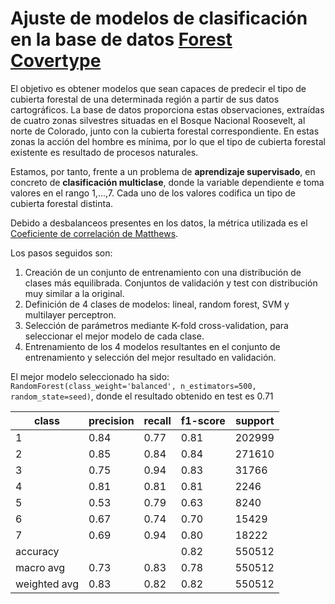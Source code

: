 # Ajuste de modelos de clasificación en la base de datos  [Forest Covertype](https://archive.ics.uci.edu/ml/datasets/covertype)

El objetivo es obtener modelos que sean capaces de predecir el tipo de cubierta forestal de una determinada región a partir de sus datos cartográficos. La base de datos proporciona estas observaciones, extraídas de cuatro zonas silvestres situadas en el Bosque Nacional Roosevelt, al norte de Colorado, junto con la cubierta forestal correspondiente. En estas zonas la acción del hombre es mínima, por lo que el tipo de cubierta forestal existente es resultado de procesos naturales.

Estamos, por tanto, frente a un problema de **aprendizaje supervisado**, en concreto de **clasificación multiclase**, donde la variable dependiente e toma valores en el rango 1,...,7. Cada uno de los valores codifica un tipo de cubierta forestal distinta. 

Debido a desbalanceos presentes en los datos, la métrica utilizada es el [Coeficiente de correlación de Matthews](https://en.wikipedia.org/wiki/Matthews_correlation_coefficient).

Los pasos seguidos son:
1. Creación de un conjunto de entrenamiento con una distribución de clases más equilibrada. Conjuntos de validación y test con distribución muy similar a la original.
2. Definición de 4 clases de modelos: lineal, random forest, SVM y multilayer perceptron.
3. Selección de parámetros mediante K-fold cross-validation, para seleccionar el mejor modelo de cada clase.
4. Entrenamiento de los 4 modelos resultantes en el conjunto de entrenamiento y selección del mejor resultado en validación.

El mejor modelo seleccionado ha sido: `RandomForest(class_weight='balanced', n_estimators=500, random_state=seed)`, donde el resultado obtenido en test es 0.71

| class |  precision  |  recall | f1-score  |  support |
|-------|-------------|---------|-----------|----------|
| 1     |   0.84      |  0.77   |   0.81    |  202999  |
| 2     |   0.85      | 0.84    |  0.84     |  271610  |
| 3     |   0.75      |  0.94   |   0.83    |  31766   |
| 4     |   0.81      |  0.81   |  0.81     |  2246    |
| 5     |   0.53      |  0.79   |  0.63     |  8240    |
| 6     |   0.67      |  0.74   |   0.70    |  15429   |
| 7     |   0.69      |  0.94   |  0.80     |  18222   |
|  accuracy   |          |          |    0.82  |  550512|
|    macro avg  |     0.73  |    0.83  |    0.78  |  550512|
| weighted avg   |   0.83   |  0.82  |    0.82  |  550512|
